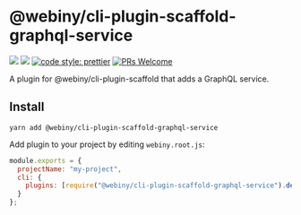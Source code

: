 # @webiny/cli-plugin-scaffold-graphql-service

[![](https://img.shields.io/npm/dw/@webiny/cli-plugin-scaffold-graphql-service.svg)](https://www.npmjs.com/package/@webiny/cli-plugin-scaffold-graphql-service)
[![](https://img.shields.io/npm/v/@webiny/cli-plugin-scaffold-graphql-service.svg)](https://www.npmjs.com/package/@webiny/cli-plugin-scaffold-graphql-service)
[![code style: prettier](https://img.shields.io/badge/code_style-prettier-ff69b4.svg?style=flat-square)](https://github.com/prettier/prettier)
[![PRs Welcome](https://img.shields.io/badge/PRs-welcome-brightgreen.svg?style=flat-square)](http://makeapullrequest.com)

A plugin for @webiny/cli-plugin-scaffold that adds a GraphQL service.

## Install

```
yarn add @webiny/cli-plugin-scaffold-graphql-service
```

Add plugin to your project by editing `webiny.root.js`:

```js
module.exports = {
  projectName: "my-project",
  cli: {
    plugins: [require("@webiny/cli-plugin-scaffold-graphql-service").default(),]
  }
};
```
